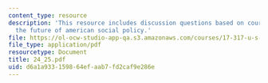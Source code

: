 ```yaml
---
content_type: resource
description: 'This resource includes discussion questions based on course conclusion:
  the future of american social policy.'
file: https://ol-ocw-studio-app-qa.s3.amazonaws.com/courses/17-317-u-s-social-policy-spring-2006/d6a1a933159864efaab7fd2caf9e286e_24_25.pdf
file_type: application/pdf
resourcetype: Document
title: 24_25.pdf
uid: d6a1a933-1598-64ef-aab7-fd2caf9e286e
---
```

